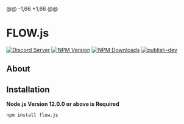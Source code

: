 @@ -1,66 +1,66 @@
<br />

# FLOW.js
[![Discord Server](https://img.shields.io/discord/773352845738115102?color=5865F2&logo=discord&logoColor=white)](https://flow.js.org/invite)
[![NPM Version](https://img.shields.io/npm/v/aoi.js.svg?maxAge=3600)](https://www.npmjs.com/package/flow.js)
[![NPM Downloads](https://img.shields.io/npm/dt/aoi.js.svg?maxAge=3600)](https://www.npmjs.com/package/flow.js)
[![publish-dev](https://github.com/aoijs/aoi.js/actions/workflows/publish-dev.yml/badge.svg?branch=master)](https://github.com/flow-js/flow.js/actions/workflows/publish-dev.yml)
## About

## Installation
**Node.js Version 12.0.0 or above is Required**
```shh-session
npm install flow.js
```
